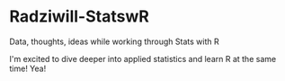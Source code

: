 # Radziwill-StatswR
Data, thoughts, ideas while working through Stats with R

I'm excited to dive deeper into applied statistics and learn R at the same time! Yea!

